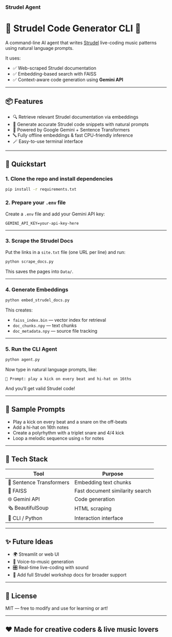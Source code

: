 ### Strudel Agent
# 🥝 Strudel Code Generator CLI 🎼

A command-line AI agent that writes [Strudel](https://strudel.cc/) live-coding music patterns using natural language prompts.

It uses:

* ✅ Web-scraped Strudel documentation
* ✅ Embedding-based search with FAISS
* ✅ Context-aware code generation using **Gemini API**

---

## 📦 Features

* 🔍 Retrieve relevant Strudel documentation via embeddings
* 🌹 Generate accurate Strudel code snippets with natural prompts
* 🧠 Powered by Google Gemini + Sentence Transformers
* 🔤 Fully offline embeddings & fast CPU-friendly inference
* 🪄 Easy-to-use terminal interface

---

## 🚀 Quickstart

### 1. Clone the repo and install dependencies

```bash
pip install -r requirements.txt
```

### 2. Prepare your `.env` file

Create a `.env` file and add your Gemini API key:

```
GEMINI_API_KEY=your-api-key-here
```
---

### 3. Scrape the Strudel Docs

Put the links in a `site.txt` file (one URL per line) and run:

```bash
python scrape_docs.py
```

This saves the pages into `Data/`.

---

### 4. Generate Embeddings

```bash
python embed_strudel_docs.py
```

This creates:

* `faiss_index.bin` — vector index for retrieval
* `doc_chunks.npy` — text chunks
* `doc_metadata.npy` — source file tracking

---

### 5. Run the CLI Agent

```bash
python agent.py
```

Now type in natural language prompts, like:

```
🧠 Prompt: play a kick on every beat and hi-hat on 16ths
```

And you’ll get valid Strudel code!

---

## 🧪 Sample Prompts

* Play a kick on every beat and a snare on the off-beats
* Add a hi-hat on 16th notes
* Create a polyrhythm with a triplet snare and 4/4 kick
* Loop a melodic sequence using `n` for notes

---

## 💠 Tech Stack

| Tool                     | Purpose                         |
| ------------------------ | ------------------------------- |
| 🧠 Sentence Transformers | Embedding text chunks           |
| 🔂 FAISS                 | Fast document similarity search |
| 🌐 Gemini API            | Code generation                 |
| 🗞 BeautifulSoup         | HTML scraping                   |
| 🧪 CLI / Python          | Interaction interface           |


---

## ✨ Future Ideas

* 🌍 Streamlit or web UI
* 🎤 Voice-to-music generation
* 🎛️ Real-time live-coding with sound
* 🔄 Add full Strudel workshop docs for broader support

---

## 📝 License

MIT — free to modify and use for learning or art!

---

## ❤️ Made for creative coders & live music lovers
